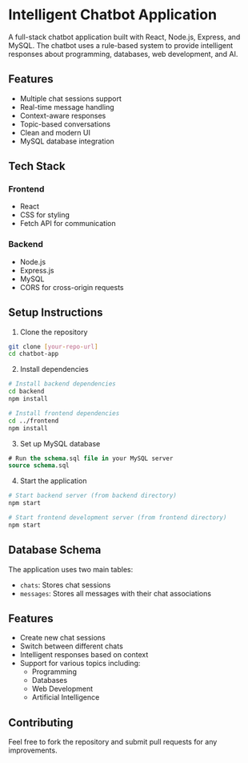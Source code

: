 # Intelligent Chatbot Application

A full-stack chatbot application built with React, Node.js, Express, and MySQL. The chatbot uses a rule-based system to provide intelligent responses about programming, databases, web development, and AI.

## Features

- Multiple chat sessions support
- Real-time message handling
- Context-aware responses
- Topic-based conversations
- Clean and modern UI
- MySQL database integration

## Tech Stack

### Frontend
- React
- CSS for styling
- Fetch API for communication

### Backend
- Node.js
- Express.js
- MySQL
- CORS for cross-origin requests

## Setup Instructions

1. Clone the repository
```bash
git clone [your-repo-url]
cd chatbot-app
```

2. Install dependencies
```bash
# Install backend dependencies
cd backend
npm install

# Install frontend dependencies
cd ../frontend
npm install
```

3. Set up MySQL database
```sql
# Run the schema.sql file in your MySQL server
source schema.sql
```

4. Start the application
```bash
# Start backend server (from backend directory)
npm start

# Start frontend development server (from frontend directory)
npm start
```

## Database Schema

The application uses two main tables:
- `chats`: Stores chat sessions
- `messages`: Stores all messages with their chat associations

## Features

- Create new chat sessions
- Switch between different chats
- Intelligent responses based on context
- Support for various topics including:
  - Programming
  - Databases
  - Web Development
  - Artificial Intelligence

## Contributing

Feel free to fork the repository and submit pull requests for any improvements.
